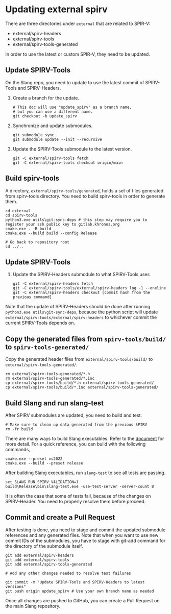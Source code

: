 # Updating external spirv

There are three directories under `external` that are related to SPIR-V:
- external/spirv-headers
- external/spirv-tools
- external/spirv-tools-generated

In order to use the latest or custom SPIR-V, they need to be updated.


## Update SPIRV-Tools

On the Slang repo, you need to update to use the latest commit of SPIRV-Tools and SPIRV-Headers.

1. Create a branch for the update.
   ```
   # This doc will use "update_spirv" as a branch name,
   # but you can use a different name.
   git checkout -b update_spirv
   ```

1. Synchronize and update submodules.
   ```
   git submodule sync
   git submodule update --init --recursive
   ```

1. Update the SPIRV-Tools submodule to the latest version.
   ```
   git -C external/spirv-tools fetch
   git -C external/spirv-tools checkout origin/main
   ```

## Build spirv-tools

A directory, `external/spirv-tools/generated`, holds a set of files generated from spirv-tools directory.
You need to build spirv-tools in order to generate them.

```
cd external
cd spirv-tools
python3.exe utils\git-sync-deps # this step may require you to register your ssh public key to gitlab.khronos.org
cmake.exe . -B build
cmake.exe --build build --config Release

# Go back to repository root
cd ../..
```

## Update SPIRV-Tools

1. Update the SPIRV-Headers submodule to what SPIRV-Tools uses
   ```
   git -C external/spirv-headers fetch
   git -C external/spirv-tools/external/spirv-headers log -1 --oneline
   git -C external/spirv-headers checkout [commit hash from the previous command]
   ```

Note that the update of SPIRV-Headers should be done after running `python3.exe utils\git-sync-deps`, because the python script will update `external/spirv-tools/external/spirv-headers` to whichever commit the current SPIRV-Tools depends on.


## Copy the generated files from `spirv-tools/build/` to `spirv-tools-generated/`

Copy the generated header files from `external/spirv-tools/build/` to `external/spirv-tools-generated/`.
```
rm external/spirv-tools-generated/*.h
rm external/spirv-tools-generated/*.inc
cp external/spirv-tools/build/*.h external/spirv-tools-generated/
cp external/spirv-tools/build/*.inc external/spirv-tools-generated/
```


## Build Slang and run slang-test

After SPIRV submodules are updated, you need to build and test.
```
# Make sure to clean up data generated from the previous SPIRV
rm -fr build
```

There are many ways to build Slang executables. Refer to the [document](https://github.com/shader-slang/slang/blob/master/docs/building.md) for more detail.
For a quick reference, you can build with the following commands,
```
cmake.exe --preset vs2022
cmake.exe --build --preset release
```

After building Slang executables, run `slang-test` to see all tests are passing.
```
set SLANG_RUN_SPIRV_VALIDATION=1
build\Release\bin\slang-test.exe -use-test-server -server-count 8
```

It is often the case that some of tests fail, because of the changes on SPIRV-Header.
You need to properly resolve them before proceed.


## Commit and create a Pull Request

After testing is done, you need to stage and commit the updated submodule references and any generated files.
Note that when you want to use new commit IDs of the submodules, you have to stage with git-add command for the directory of the submodule itself.

```
git add external/spirv-headers
git add external/spirv-tools
git add external/spirv-tools-generated

# Add any other changes needed to resolve test failures

git commit -m "Update SPIRV-Tools and SPIRV-Headers to latest versions"
git push origin update_spirv # Use your own branch name as needed
```

Once all changes are pushed to GitHub, you can create a Pull Request on the main Slang repository.
